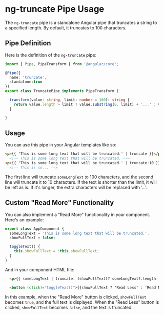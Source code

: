 # ng-truncate Pipe Usage

The `ng-truncate` pipe is a standalone Angular pipe that truncates a string to a specified length. By default, it truncates to 100 characters.

## Pipe Definition

Here is the definition of the `ng-truncate` pipe:

```typescript
import { Pipe, PipeTransform } from '@angular/core';

@Pipe({
  name: 'truncate',
  standalone:true
})
export class TruncatePipe implements PipeTransform {

  transform(value: string, limit: number = 100): string {
    return value.length > limit ? value.substring(0, limit) + '...' : value;
  }

}
```

## Usage

You can use this pipe in your Angular templates like so:

```html
<p>{{ 'This is some long text that will be truncated.' | truncate }}</p>
  <!-- This is some long text that will be truncated. -->
<p>{{ 'This is some long text that will be truncated.' | truncate:10 }}</p>
  <!-- This is so... -->
```

The first line will truncate `someLongText` to 100 characters, and the second line will truncate it to 10 characters. If the text is shorter than the limit, it will be left as is. If it's longer, the extra characters will be replaced with '...'.


## Custom "Read More" Functionality

You can also implement a "Read More" functionality in your component. Here's an example:

```typescript
export class AppComponent {
  someLongText = 'This is some long text that will be truncated.';
  showFullText = false;

  toggleText() {
    this.showFullText = !this.showFullText;
  }
}
```

And in your component HTML file:

```html
  <p>{{ someLongText | truncate: (showFullText)? someLongText?.length : 40 }}</p>

  <button (click)="toggleText()">{{showFullText ? 'Read Less' : 'Read More'}}</button>
```

In this example, when the "Read More" button is clicked, `showFullText` becomes `true`, and the full text is displayed. When the "Read Less" button is clicked, `showFullText` becomes `false`, and the text is truncated.
